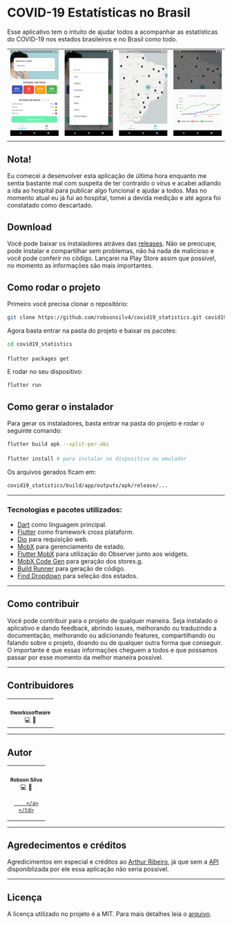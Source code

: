# COVID-19 Estatísticas no Brasil

Esse aplicativo tem o intuito de ajudar todos a acompanhar as estatísticas do COVID-19 nos estados brasileiros e no Brasil como todo.

|                             |                             |                                 |                             |
| :-------------------------- | :-------------------------: | :-----------------------------: | :-------------------------: |
| ![01](./screenshots/01.png) | ![02](./screenshots/02.png) | ![03](./screenshots/03_map.png) | ![04](./screenshots/04.png) |
|                             |                             |                                 |                             |

## Nota!

Eu comecei a desenvolver esta aplicação de última hora enquanto me sentia bastante mal com suspeita de ter contraído o vírus e acabei adiando a ida ao hospital para publicar algo funcional e ajudar a todos. Mas no momento atual eu já fui ao hospital, tomei a devida medição e até agora foi constatado como descartado.

## Download

Você pode baixar os instaladores atráves das [releases](https://github.com/robsonsilv4/covid19_statistics/releases). Não se preocupe, pode instalar e compartilhar sem problemas, não há nada de malicioso e você pode conferir no código. Lançarei na Play Store assim que possível, no momento as informações são mais importantes.

## Como rodar o projeto

Primeiro você precisa clonar o repositório:

```sh
git clone https://github.com/robsonsilv4/covid19_statistics.git covid19_statistics
```

Agora basta entrar na pasta do projeto e baixar os pacotes:

```sh
cd covid19_statistics

flutter packages get
```

E rodar no seu dispositivo:

```sh
flutter run
```

## Como gerar o instalador

Para gerar os instaladores, basta entrar na pasta do projeto e rodar o seguinte comando:

```sh
flutter build apk --split-per-abi

flutter install # para instalar no dispositivo ou emulador
```

Os arquivos gerados ficam em:

```sh
covid19_statistics/build/app/outputs/apk/release/...
```

---

### Tecnologias e pacotes utilizados:

- [Dart](https://dart.dev/) como linguagem principal.
- [Flutter](https://flutter.dev/) como framework cross plataform.
- [Dio](https://github.com/flutterchina/dio) para requisição web.
- [MobX](https://github.com/mobxjs/mobx.dart) para gerenciamento de estado.
- [Flutter MobX](https://pub.dev/packages/flutter_mobx) para utilização do Observer junto aos widgets.
- [MobX Code Gen](https://pub.dev/packages/mobx_codegen) para geração dos stores.g.
- [Build Runner](https://github.com/dart-lang/build) para geração de código.
- [Find Dropdown](https://github.com/davidsdearaujo/find_dropdown) para seleção dos estados.

---

## Como contribuir

Você pode contribuir para o projeto de qualquer maneira. Seja instalado o aplicativo e dando feedback, abrindo issues, melhorando ou traduzindo a documentação, melhorando ou adicionando features, compartilhando ou falando sobre o projeto, doando ou de qualquer outra forma que conseguir. O importante é que essas informações cheguem a todos e que possamos passar por esse momento da melhor maneira possível.

---

## Contribuidores

<table>
  <tr>
    <td align="center">
        <a href="https://github.com/tlworkssoftware">
            <img src="https://avatars2.githubusercontent.com/u/43814721?s=400&u=50bcc428fea427bb7b95cd29b65cb052af0efa13&v=4" width="100px;" alt=""/>
            <br />
            <sub><b>tlworkssoftware</b></sub>
            <br />
            </a><a title="Code">💻</a>
            </a><a title="Design">🎨</a>
        </a>
    </td>
  <tr>
</table>

---

## Autor

<table>
  <tr>
    <td align="center">
        <a href="https://github.com/robsonsilv4">
            <img src="https://avatars0.githubusercontent.com/u/17673296?s=460&u=7ca64208ca0fd4658b62aa1808daeec688640f94&v=4" width="100px;" alt=""/>
            <br />
            <sub><b>Robson Silva</b></sub>
            <br />
            </a><a title="Code">💻</a>
            </a><a title="Design">🎨</a>
            <a href=" https://github.com/robsonsilv4/covid19_statistics">
 
        </a>
    </td>
  <tr>
</table>

---

## Agredecimentos e créditos

Agredicimentos em especial e créditos ao [Arthur Ribeiro](https://github.com/devarthurribeiro), já que sem a [API](https://github.com/devarthurribeiro/covid19-brazil-api) disponiblizada por ele essa aplicação não seria possivel.

---

## Licença

A licença utilizado no projeto é a MIT. Para mais detalhes leia o [arquivo](./LICENSE.md).
